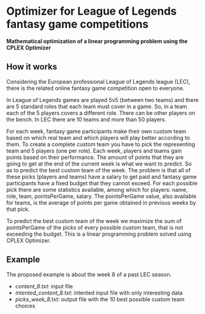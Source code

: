 # Optimizer for League of Legends fantasy game competitions

**Mathematical optimization of a linear programming problem using the CPLEX Optimizer**

## How it works

Considering the European professional League of Legends league (LEC), there is the related online fantasy game competition open to everyone.

In League of Legends games are played 5v5 (between two teams) and there are 5 standard roles that each team must cover in a game. So, in a team each of the 5 players covers a different role. There can be other players on the bench. In LEC there are 10 teams and more than 50 players.

For each week, fantasy game participants make their own custom team based on which real team and which players will play better according to them. To create a complete custom team you have to pick the representing team and 5 players (one per role). Each week, players and teams gain points based on their performance. The amount of points that they are going to get at the end of the current week is what we want to predict. So as to predict the best custom team of the week. The problem is that all of these picks (players and teams) have a salary to get paid and fantasy game participants have a fixed budget that they cannot exceed. For each possible pick there are some statistics available, among which for players: name, role, team, pointsPerGame, salary. The pointsPerGame value, also available for teams, is the average of points per game obtained in previous weeks by that pick.

To predict the best custom team of the week we maximize the sum of pointsPerGame of the picks of every possible custom team, that is not exceeding the budget. This is a linear programming problem solved using CPLEX Optimizer.

## Example

The proposed example is about the week 8 of a past LEC season.

- *content_8.txt:* input file
- *intented_content_8.txt:* intented input file with only interesting data
- *picks_week_8.txt:* output file with the 10 best possible custom team choices